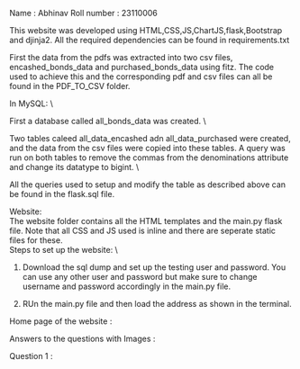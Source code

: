 Name : Abhinav
Roll number : 23110006

This website was developed using HTML,CSS,JS,ChartJS,flask,Bootstrap and djinja2. All the required dependencies can be found in requirements.txt

First the data from the pdfs was extracted into two csv files, encashed_bonds_data and purchased_bonds_data using fitz. The code used to achieve this and the corresponding pdf and csv files can all be found in the PDF_TO_CSV folder.

In MySQL:
\

First a database called all_bonds_data was created.
\

Two tables caleed all_data_encashed adn all_data_purchased were created, and the data from the csv files were copied into these tables. A query was run on both tables to remove the commas from the denominations attribute and change its datatype to bigint.
\

All the queries used to setup and modify the table as described above can be found in the flask.sql file.

Website:
\
The website folder contains all the HTML templates and the main.py flask file. Note that all CSS and JS used is inline and there are seperate static files for these.
\
Steps to set up the website:
\

1. Download the sql dump and set up the testing user and password. You can use any other user and password but make
   sure to change username and password accordingly in the main.py file.

2. RUn the main.py file and then load the address as shown in the terminal.

Home page of the website :

Answers to the questions with Images :

Question 1 :
